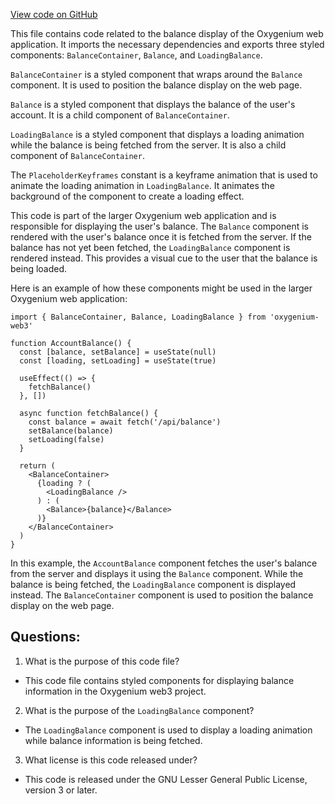 [View code on GitHub](https://github.com/oxygenium-network/oxygenium-web3/packages/web3-react/src/components/Pages/Profile/styles.ts)

This file contains code related to the balance display of the Oxygenium web application. It imports the necessary dependencies and exports three styled components: `BalanceContainer`, `Balance`, and `LoadingBalance`.

`BalanceContainer` is a styled component that wraps around the `Balance` component. It is used to position the balance display on the web page.

`Balance` is a styled component that displays the balance of the user's account. It is a child component of `BalanceContainer`.

`LoadingBalance` is a styled component that displays a loading animation while the balance is being fetched from the server. It is also a child component of `BalanceContainer`.

The `PlaceholderKeyframes` constant is a keyframe animation that is used to animate the loading animation in `LoadingBalance`. It animates the background of the component to create a loading effect.

This code is part of the larger Oxygenium web application and is responsible for displaying the user's balance. The `Balance` component is rendered with the user's balance once it is fetched from the server. If the balance has not yet been fetched, the `LoadingBalance` component is rendered instead. This provides a visual cue to the user that the balance is being loaded.

Here is an example of how these components might be used in the larger Oxygenium web application:

```
import { BalanceContainer, Balance, LoadingBalance } from 'oxygenium-web3'

function AccountBalance() {
  const [balance, setBalance] = useState(null)
  const [loading, setLoading] = useState(true)

  useEffect(() => {
    fetchBalance()
  }, [])

  async function fetchBalance() {
    const balance = await fetch('/api/balance')
    setBalance(balance)
    setLoading(false)
  }

  return (
    <BalanceContainer>
      {loading ? (
        <LoadingBalance />
      ) : (
        <Balance>{balance}</Balance>
      )}
    </BalanceContainer>
  )
}
```

In this example, the `AccountBalance` component fetches the user's balance from the server and displays it using the `Balance` component. While the balance is being fetched, the `LoadingBalance` component is displayed instead. The `BalanceContainer` component is used to position the balance display on the web page.
## Questions: 
 1. What is the purpose of this code file?
- This code file contains styled components for displaying balance information in the Oxygenium web3 project.

2. What is the purpose of the `LoadingBalance` component?
- The `LoadingBalance` component is used to display a loading animation while balance information is being fetched.

3. What license is this code released under?
- This code is released under the GNU Lesser General Public License, version 3 or later.